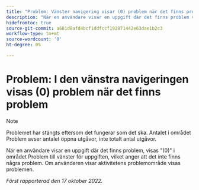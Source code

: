 ```yaml
---
title: "Problem: Vänster navigering visar (0) problem när det finns problem"
description: "När en användare visar en uppgift där det finns problem visas (0) i området Problem till vänster om uppgiften, vilket anger att det inte finns några problem. Om användaren visar aktivitetens problemområde visas problemen."
hidefromtoc: true
source-git-commit: a681d8afd4bcf1ddfccf192871442e63dae1b2c3
workflow-type: tm+mt
source-wordcount: '0'
ht-degree: 0%

---
```



# Problem: I den vänstra navigeringen visas (0) problem när det finns problem

>[!NOTE]
>
>Problemet har stängts eftersom det fungerar som det ska. Antalet i området Problem avser antalet öppna utgåvor, inte totalt antal utgåvor.

När en användare visar en uppgift där det finns problem, visas &quot;(0)&quot; i området Problem till vänster för uppgiften, vilket anger att det inte finns några problem. Om användaren visar aktivitetens problemområde visas problemen.

_Först rapporterad den 17 oktober 2022._

